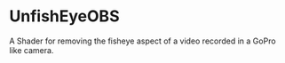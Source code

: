 # UnfishEyeOBS
A Shader for removing the fisheye aspect of a video recorded in a GoPro like camera.
